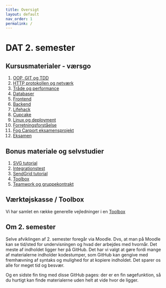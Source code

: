 ```yaml
---
title: Oversigt
layout: default
nav_order: 1
permalink: /
---
```


# DAT 2. semester

## Kursusmaterialer - værsgo

1. [OOP, GIT og TDD](./oop_git_tdd/README.md)
2. [HTTP protokollen og netværk](./http_network/README.md)
3. [Tråde og performance](./threads/README.md)
4. [Databaser](./databases/README.md)
5. [Frontend](./webstack/frontend/README.md)
6. [Backend](./webstack/backend/README.md)
7. [Lifehack](./projects/lifehack/README.md)
8. [Cupcake](./projects/cupcake/README.md)
9. [Linux og deployment](./linux_and_deployment/README.md)
10. [Forretningsforståelse](./business/README.md)
11. [Fog Carport eksamensprojekt](./projects/carport/README.md)
12. [Eksamen](./eksamen/README.md)

## Bonus materiale og selvstudier

1. [SVG tutorial](./projects/carport/svg/README.md)
2. [Integrationstest](./projects/carport/integrationstest/README.md)
3. [SendGrid tutorial](./projects/carport/sendgrid/README.md)
4. [Toolbox](./toolbox/README.md)
5. [Teamwork og gruppekontrakt](./teamwork/gruppekontrakt.docx)

## Værktøjskasse / Toolbox

Vi har samlet en række generelle vejledninger i en [Toolbox](./toolbox/README.md)

## Om 2. semester

Selve afviklingen af 2. semester foregår via Moodle. Dvs, at man på Moodle kan se tid/sted for undervisningen og hvad der arbejdes med hvornår. Det meste af indholdet ligger her på GitHub. Det har vi valgt at gøre fordi mange af materialerne indholder kodestumper, som GitHub kan gengive med fremhævning af syntaks og mulighed for at kopiere indholdet. Det sparer os alle for meget tid og besvær.

Og en sidste fin ting med disse GitHub pages: der er en fin søgefunktion, så du hurtigt kan finde materialerne uden helt at vide hvor de ligger.
